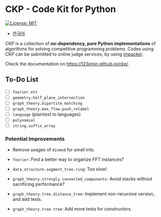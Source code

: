 # CKP - Code Kit for Python

[![License: MIT](https://img.shields.io/badge/License-MIT-yellow.svg)](https://opensource.org/licenses/MIT)

- [한국어](README.ko-KR.md)

CKP is a collection of **no-dependency, pure Python implementations** of algorithms for solving competitive programming problems. Codes using CKP can be submitted to online judge services, by using [impacker](https://github.com/123jimin/impacker).

Check the documentation on <https://123jimin.github.io/ckp/>.

## To-Do List

- [ ] `fourier.ntt`
- [ ] `geometry.half_plane_intersection`
- [ ] `graph_theory.bipartite_matching`
- [ ] `graph_theory.max_flow.push_relabel`
- [ ] `language` (plaintext to languages)
- [ ] `polynomial`
- [ ] `string.suffix_array`

### Potential Improvements

- Remove usages of `divmod` for small ints.

- `fourier`: Find a better way to organize FFT instances?
- `data_structure.segment_tree.ring`: Too slow!
- `graph_theory.strongly_connected_components`: Avoid stacks without sacrificing performance?
- `graph_theory.tree.distance_tree`: Implement non-recursive version, and add tests.
- `graph_theory.tree.tree`: Add more tests for constructors.
